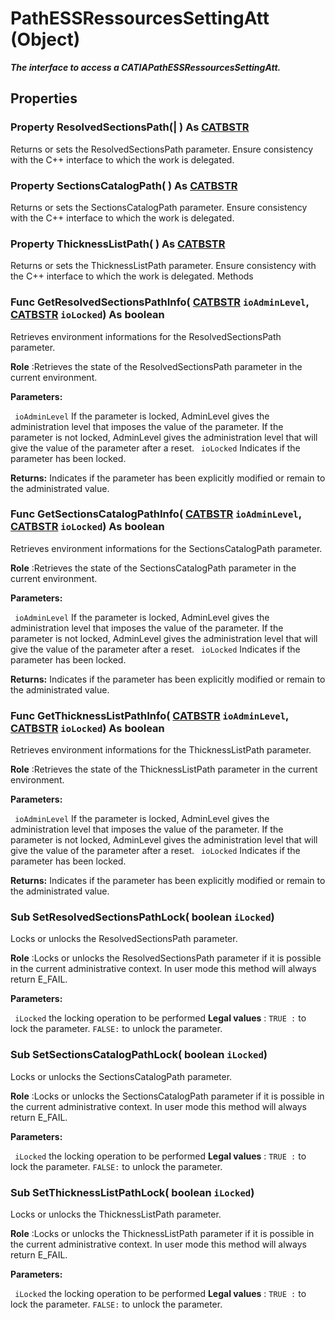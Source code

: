 # PathESSRessourcesSettingAtt (Object)

**_The interface to access a CATIAPathESSRessourcesSettingAtt._**

## Properties

### Property **ResolvedSectionsPath**(| ) As [CATBSTR](../System/typedef_CATBSTR_8129.md)

   Returns or sets the ResolvedSectionsPath parameter.  Ensure consistency with the C++ interface to which the work is delegated.  
### Property **SectionsCatalogPath**( ) As [CATBSTR](../System/typedef_CATBSTR_8129.md)

   Returns or sets the SectionsCatalogPath parameter.  Ensure consistency with the C++ interface to which the work is delegated.  
### Property **ThicknessListPath**( ) As [CATBSTR](../System/typedef_CATBSTR_8129.md)

   Returns or sets the ThicknessListPath parameter.  Ensure consistency with the C++ interface to which the work is delegated.  Methods

### Func **GetResolvedSectionsPathInfo**( [CATBSTR](../System/typedef_CATBSTR_8129.md)  `ioAdminLevel`,  [CATBSTR](../System/typedef_CATBSTR_8129.md)  `ioLocked`) As boolean

   Retrieves environment informations for the ResolvedSectionsPath parameter.

**Role** :Retrieves the state of the ResolvedSectionsPath parameter in the current environment.

**Parameters:**

` ioAdminLevel`
If the parameter is locked, AdminLevel gives the administration level that imposes the value of the parameter.
If the parameter is not locked, AdminLevel gives the administration level that will give the value of the parameter after a reset.
` ioLocked`      Indicates if the parameter has been locked.

**Returns:**      Indicates if the parameter has been explicitly modified or remain to the administrated value.  
### Func **GetSectionsCatalogPathInfo**( [CATBSTR](../System/typedef_CATBSTR_8129.md)  `ioAdminLevel`,  [CATBSTR](../System/typedef_CATBSTR_8129.md)  `ioLocked`) As boolean

   Retrieves environment informations for the SectionsCatalogPath parameter.

**Role** :Retrieves the state of the SectionsCatalogPath parameter in the current environment.

**Parameters:**

` ioAdminLevel`
If the parameter is locked, AdminLevel gives the administration level that imposes the value of the parameter.
If the parameter is not locked, AdminLevel gives the administration level that will give the value of the parameter after a reset.
` ioLocked`      Indicates if the parameter has been locked.

**Returns:**      Indicates if the parameter has been explicitly modified or remain to the administrated value.  
### Func **GetThicknessListPathInfo**( [CATBSTR](../System/typedef_CATBSTR_8129.md)  `ioAdminLevel`,  [CATBSTR](../System/typedef_CATBSTR_8129.md)  `ioLocked`) As boolean

   Retrieves environment informations for the ThicknessListPath parameter.

**Role** :Retrieves the state of the ThicknessListPath parameter in the current environment.

**Parameters:**

` ioAdminLevel`
If the parameter is locked, AdminLevel gives the administration level that imposes the value of the parameter.
If the parameter is not locked, AdminLevel gives the administration level that will give the value of the parameter after a reset.
` ioLocked`      Indicates if the parameter has been locked.

**Returns:**      Indicates if the parameter has been explicitly modified or remain to the administrated value.  
### Sub **SetResolvedSectionsPathLock**( boolean  `iLocked`)

   Locks or unlocks the ResolvedSectionsPath parameter.

**Role** :Locks or unlocks the ResolvedSectionsPath parameter if it is possible in the current administrative context. In user mode this method will always return E_FAIL.

**Parameters:**

` iLocked`      the locking operation to be performed **Legal values** :
`TRUE :` to lock the parameter.
`FALSE:` to unlock the parameter.

### Sub **SetSectionsCatalogPathLock**( boolean  `iLocked`)

   Locks or unlocks the SectionsCatalogPath parameter.

**Role** :Locks or unlocks the SectionsCatalogPath parameter if it is possible in the current administrative context. In user mode this method will always return E_FAIL.

**Parameters:**

` iLocked`      the locking operation to be performed **Legal values** :
`TRUE :` to lock the parameter.
`FALSE:` to unlock the parameter.

### Sub **SetThicknessListPathLock**( boolean  `iLocked`)

   Locks or unlocks the ThicknessListPath parameter.

**Role** :Locks or unlocks the ThicknessListPath parameter if it is possible in the current administrative context. In user mode this method will always return E_FAIL.

**Parameters:**

` iLocked`      the locking operation to be performed **Legal values** :
`TRUE :` to lock the parameter.
`FALSE:` to unlock the parameter.